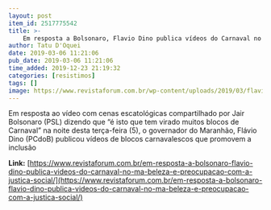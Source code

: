 ```yaml
---
layout: post
item_id: 2517775542
title: >-
    Em resposta a Bolsonaro, Flavio Dino publica vídeos do Carnaval no MA: “Beleza e preocupação com a justiça social”
author: Tatu D'Oquei
date: 2019-03-06 11:21:06
pub_date: 2019-03-06 11:21:06
time_added: 2019-12-23 21:19:32
categories: [resistimos]
tags: []
image: https://www.revistaforum.com.br/wp-content/uploads/2019/03/flavio-dino-carnaval.jpg
---
```


Em resposta ao vídeo com cenas escatológicas compartilhado por Jair Bolsonaro (PSL) dizendo que “é isto que tem virado muitos blocos de Carnaval” na noite desta terça-feira (5), o governador do Maranhão, Flávio Dino (PCdoB) publicou vídeos de blocos carnavalescos que promovem a inclusão

**Link:** [https://www.revistaforum.com.br/em-resposta-a-bolsonaro-flavio-dino-publica-videos-do-carnaval-no-ma-beleza-e-preocupacao-com-a-justica-social/](https://www.revistaforum.com.br/em-resposta-a-bolsonaro-flavio-dino-publica-videos-do-carnaval-no-ma-beleza-e-preocupacao-com-a-justica-social/)

